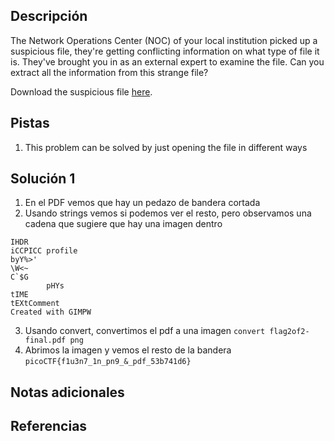 ## Descripción
The Network Operations Center (NOC) of your local institution picked up a suspicious file, they're getting conflicting information on what type of file it is. They've brought you in as an external expert to examine the file. Can you extract all the information from this strange file?

Download the suspicious file [here](https://artifacts.picoctf.net/c_titan/7/flag2of2-final.pdf).

## Pistas
1. This problem can be solved by just opening the file in different ways
## Solución 1
1. En el PDF vemos que hay un pedazo de bandera cortada
2. Usando strings vemos si podemos ver el resto, pero observamos una cadena que sugiere que hay una imagen dentro
```
IHDR
iCCPICC profile
byY%>'
\W<~
C`$G
        pHYs
tIME
tEXtComment
Created with GIMPW

```
3. Usando convert, convertimos el pdf a una imagen `convert flag2of2-final.pdf png`
4. Abrimos la imagen y vemos el resto de la bandera
`picoCTF{f1u3n7_1n_pn9_&_pdf_53b741d6}`


## Notas adicionales


## Referencias
